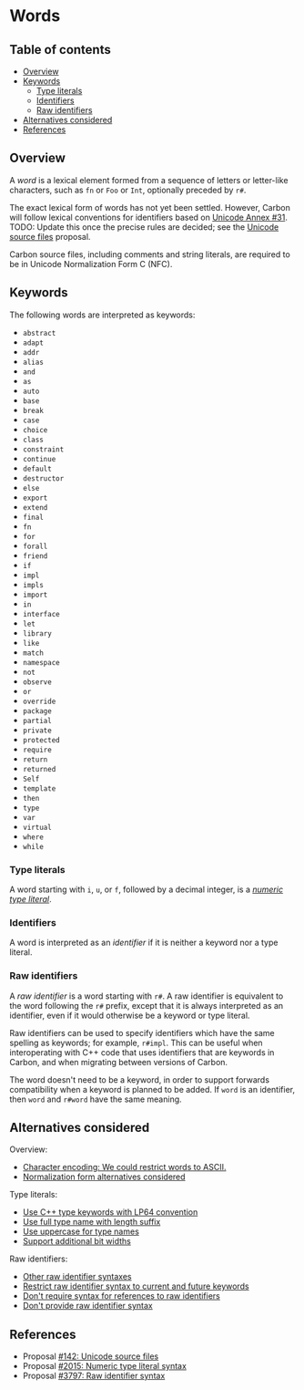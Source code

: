 # Words

<!--
Part of the Carbon Language project, under the Apache License v2.0 with LLVM
Exceptions. See /LICENSE for license information.
SPDX-License-Identifier: Apache-2.0 WITH LLVM-exception
-->

<!-- toc -->

## Table of contents

-   [Overview](#overview)
-   [Keywords](#keywords)
    -   [Type literals](#type-literals)
    -   [Identifiers](#identifiers)
    -   [Raw identifiers](#raw-identifiers)
-   [Alternatives considered](#alternatives-considered)
-   [References](#references)

<!-- tocstop -->

## Overview

A _word_ is a lexical element formed from a sequence of letters or letter-like
characters, such as `fn` or `Foo` or `Int`, optionally preceded by `r#`.

The exact lexical form of words has not yet been settled. However, Carbon will
follow lexical conventions for identifiers based on
[Unicode Annex #31](https://unicode.org/reports/tr31/). TODO: Update this once
the precise rules are decided; see the
[Unicode source files](/proposals/p0142.md#characters-in-identifiers-and-whitespace)
proposal.

Carbon source files, including comments and string literals, are required to be
in Unicode Normalization Form C (NFC).

## Keywords

<!--
Keep in sync:
- utils/textmate/Syntaxes/Carbon.plist
- utils/tree_sitter/queries/highlights.scm
-->

The following words are interpreted as keywords:

-   `abstract`
-   `adapt`
-   `addr`
-   `alias`
-   `and`
-   `as`
-   `auto`
-   `base`
-   `break`
-   `case`
-   `choice`
-   `class`
-   `constraint`
-   `continue`
-   `default`
-   `destructor`
-   `else`
-   `export`
-   `extend`
-   `final`
-   `fn`
-   `for`
-   `forall`
-   `friend`
-   `if`
-   `impl`
-   `impls`
-   `import`
-   `in`
-   `interface`
-   `let`
-   `library`
-   `like`
-   `match`
-   `namespace`
-   `not`
-   `observe`
-   `or`
-   `override`
-   `package`
-   `partial`
-   `private`
-   `protected`
-   `require`
-   `return`
-   `returned`
-   `Self`
-   `template`
-   `then`
-   `type`
-   `var`
-   `virtual`
-   `where`
-   `while`

### Type literals

A word starting with `i`, `u`, or `f`, followed by a decimal integer, is a
[_numeric type literal_](/docs/design/expressions/literals.md#numeric-type-literals).

### Identifiers

A word is interpreted as an _identifier_ if it is neither a keyword nor a type
literal.

### Raw identifiers

A _raw identifier_ is a word starting with `r#`. A raw identifier is equivalent
to the word following the `r#` prefix, except that it is always interpreted as
an identifier, even if it would otherwise be a keyword or type literal.

Raw identifiers can be used to specify identifiers which have the same spelling
as keywords; for example, `r#impl`. This can be useful when interoperating with
C++ code that uses identifiers that are keywords in Carbon, and when migrating
between versions of Carbon.

The word doesn't need to be a keyword, in order to support forwards
compatibility when a keyword is planned to be added. If `word` is an identifier,
then `word` and `r#word` have the same meaning.

## Alternatives considered

Overview:

-   [Character encoding: We could restrict words to ASCII.](/proposals/p0142.md#character-encoding-1)
-   [Normalization form alternatives considered](/proposals/p0142.md#normalization-forms)

Type literals:

-   [Use C++ type keywords with LP64 convention](/proposals/p2015.md#c-lp64-convention)
-   [Use full type name with length suffix](/proposals/p2015.md#type-name-with-length-suffix)
-   [Use uppercase for type names](/proposals/p2015.md#uppercase-suffixes)
-   [Support additional bit widths](/proposals/p2015.md#additional-bit-sizes)

Raw identifiers:

-   [Other raw identifier syntaxes](/proposals/p3797.md#other-raw-identifier-syntaxes)
-   [Restrict raw identifier syntax to current and future keywords](/proposals/p3797.md#restrict-raw-identifier-syntax-to-current-and-future-keywords)
-   [Don't require syntax for references to raw identifiers](/proposals/p3797.md#dont-require-syntax-for-references-to-raw-identifiers)
-   [Don't provide raw identifier syntax](/proposals/p3797.md#dont-provide-raw-identifier-syntax)

## References

-   Proposal
    [#142: Unicode source files](https://github.com/carbon-language/carbon-lang/pull/142)
-   Proposal
    [#2015: Numeric type literal syntax](https://github.com/carbon-language/carbon-lang/pull/2015)
-   Proposal
    [#3797: Raw identifier syntax](https://github.com/carbon-language/carbon-lang/pull/3797)
